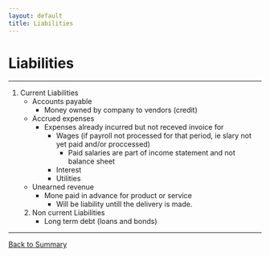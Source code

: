 ```yaml
---
layout: default
title: Liabilities
---
```


# Liabilities
---

1. Current Liabilities
    -   Accounts payable 
        +   Money owned by company to vendors (credit)
    -   Accrued expenses
        +   Expenses already incurred but not receved invoice for
            *   Wages (if payroll not processed for that period, ie slary not yet paid and/or proccessed)
                -   Paid salaries are part of income statement and not balance sheet
            *   Interest
            *   Utilities
    -   Unearned revenue 
        +   Mone paid in advance for product or service
            *   Will be liability untill the delivery is made.
    2. Non current Liabilities
        - Long term debt (loans and bonds)

---

<a href="/" name="#user-content-ratios">Back to Summary</a>
